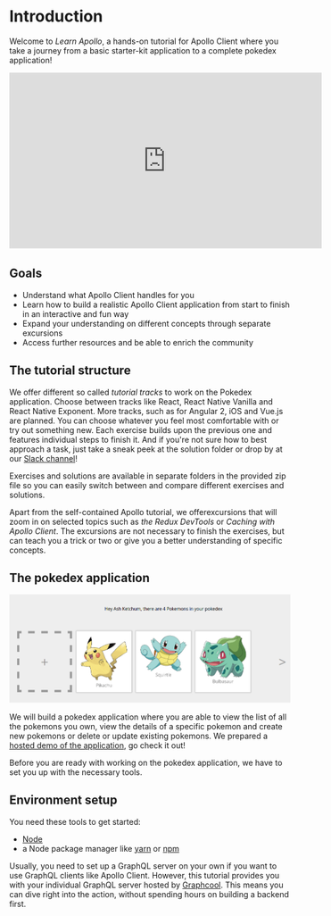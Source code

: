 # Introduction

Welcome to *Learn Apollo*, a hands-on tutorial for Apollo Client where you take a journey from a basic starter-kit application to a complete pokedex application!

<iframe width="560" height="315" src="https://www.youtube.com/embed/UNoHVLrItXQ?list=PLn2e1F9Rfr6neWxkWtlTAwshh07-m1p5I" frameborder="0" allowfullscreen></iframe>

## Goals

* Understand what Apollo Client handles for you
* Learn how to build a realistic Apollo Client application from start to finish in an interactive and fun way
* Expand your understanding on different concepts through separate excursions
* Access further resources and be able to enrich the community

## The tutorial structure

We offer different so called *tutorial tracks* to work on the Pokedex application. Choose between tracks like React, React Native Vanilla and
React Native Exponent. More tracks, such as for Angular 2, iOS and Vue.js are planned. You can choose whatever you feel most comfortable with or try out something new. Each exercise builds upon the previous one and features individual steps to finish it. And if you're not sure how to best approach a task, just take a sneak peek at the solution folder or drop by at our [Slack channel](http://slack.graph.cool)!

Exercises and solutions are available in separate folders in the provided zip file so you can easily switch
between and compare different exercises and solutions.

Apart from the self-contained Apollo tutorial, we offerexcursions that will zoom in on selected
topics such as *the Redux DevTools* or *Caching with Apollo Client*. The excursions are not necessary to finish the exercises, but
can teach you a trick or two or give you a better understanding of specific concepts.

## The pokedex application

![](../images/react-pokedex.png)

We will build a pokedex application where you are able to view the list of all the pokemons you own, view the details of a specific pokemon
and create new pokemons or delete or update existing pokemons. We prepared a [hosted demo of the application](http://demo.learnapollo.com), go check it out!

Before you are ready with working on the pokedex application, we have to set you up with the necessary tools.

## Environment setup

You need these tools to get started:

* [Node](https://nodejs.org)
* a Node package manager like [yarn](https://yarnpkg.com/en/docs/install)
or [npm](https://www.npmjs.com/)

Usually, you need to set up a GraphQL server on your own if you want to use GraphQL clients like Apollo Client. However, this tutorial provides you with your individual GraphQL server hosted by [Graphcool](http://graph.cool). This means you can dive right into the action, without spending hours on building a backend first.

<!-- __INJECT_GRAPHQL_ENDPOINT__ -->
